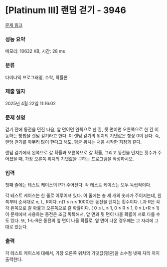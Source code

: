 # [Platinum III] 랜덤 걷기 - 3946 

[문제 링크](https://www.acmicpc.net/problem/3946) 

### 성능 요약

메모리: 10632 KB, 시간: 28 ms

### 분류

다이나믹 프로그래밍, 수학, 확률론

### 제출 일자

2025년 4월 22일 11:16:02

### 문제 설명

<p>걷기 전에 동전을 던진 다음, 앞 면이면 왼쪽으로 한 칸, 뒷 면이면 오른쪽으로 한 칸 이동하는 방법을 랜덤 걷기라고 한다. 이 랜덤 걷기의 위치의 기댓값은 항상 0이 된다. 즉, 랜덤 걷기를 아무리 많이 한다고 해도, 평균 위치는 처음 시작한 지점과 같다.</p>

<p>랜덤 걷기에서 왼쪽으로 갈 확률과 오른쪽으로 갈 확률, 그리고 동전을 던지는 횟수가 주어졌을 때, 가장 오른쪽 위치의 기댓값을 구하는 프로그램을 작성하시오.</p>

### 입력 

 <p>첫째 줄에는 테스트 케이스의 P가 주어진다. 각 테스트 케이스는 모두 독립적이다.</p>

<p>각 테스트 케이스는 한 줄로 이루어져 있다. 이 줄에는 총 세 개의 숫자가 주어지는데, 왼쪽부터 순서대로 n, L, R이다. n(1 ≤ n ≤ 1000)은 동전을 던지는 횟수이다. L과 R은 각각 왼쪽으로 갈 확률과 오른쪽으로 갈 확률이다. ( 0 ≤ L ≤ 1, 0 ≤ R ≤ 1, 0 ≤ L+R ≤ 1) 이 문제에서 사용하는 동전은 조금 독특해서, 앞 면과 뒷 면이 나올 확률이 서로 다를 수도 있다. 또, 1-L-R은 동전의 옆 면이 나올 확률로, 옆 면이 나온 경우에는 그 자리에 그대로 있는다.</p>

### 출력 

 <p>각 테스트 케이스에 대해서, 가장 오른쪽 위치의 기댓값(평균)을 소수점 넷째 자리 까지 출력한다.</p>

